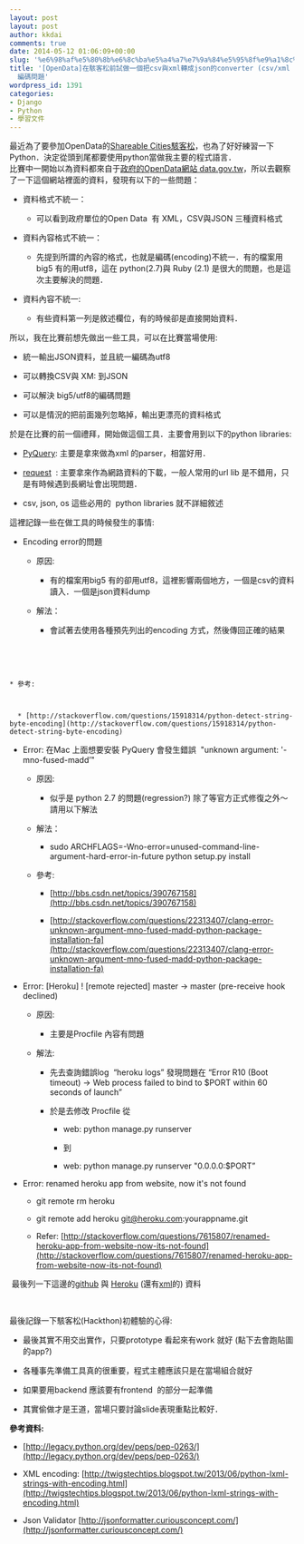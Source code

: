 ```yaml
---
layout: post
layout: post
author: kkdai
comments: true
date: 2014-05-12 01:06:09+00:00
slug: '%e6%98%af%e5%80%8b%e6%8c%ba%e5%a4%a7%e7%9a%84%e5%95%8f%e9%a1%8c%ef%bc%88%e4%b9%9fpythonopendata-%e8%a9%a6%e5%81%9a%e4%b8%80%e5%80%8b%e6%8a%8acsv%e8%88%87xml%e8%bd%89%e6%88%90json%e7%9a%84converter'
title: '[OpenData]在駭客松前試做一個把csv與xml轉成json的converter (csv/xml parser) 主要在解決big5/utf8
  編碼問題'
wordpress_id: 1391
categories:
- Django
- Python
- 學習文件
---
```


最近為了要參加OpenData的[Shareable Cities駭客松](http://www.accupass.com/go/city10hackathon/)，也為了好好練習一下Python．決定從頭到尾都要使用python當做我主要的程式語言．  
比賽中一開始以為資料都來自于[政府的OpenData網站 data.gov.tw](http://data.gov.tw/)，所以去觀察了一下這個網站裡面的資料，發現有以下的一些問題：






  * 資料格式不統一：



    * 可以看到政府單位的Open Data  有 XML，CSV與JSON 三種資料格式



  * 資料內容格式不統一：



    * 先提到所謂的內容的格式，也就是編碼(encoding)不統一．有的檔案用big5 有的用utf8，這在 python(2.7)與 Ruby (2.1) 是很大的問題，也是這次主要解決的問題．



  * 資料內容不統一: 



    * 有些資料第一列是敘述欄位，有的時候卻是直接開始資料．





所以，我在比賽前想先做出一些工具，可以在比賽當場使用:









  * 統一輸出JSON資料，並且統一編碼為utf8


  * 可以轉換CSV與 XM: 到JSON


  * 可以解決 big5/utf8的編碼問題


  * 可以是情況的把前面幾列忽略掉，輸出更漂亮的資料格式







於是在比賽的前一個禮拜，開始做這個工具．主要會用到以下的python libraries:






  * [PyQuery](https://pypi.python.org/pypi/pyquery): 主要是拿來做為xml 的parser，相當好用．


  * [request](http://docs.python-requests.org/en/latest/)  : 主要拿來作為網路資料的下載，一般人常用的url lib 是不錯用，只是有時候遇到長網址會出現問題．


  * csv, json, os 這些必用的  python libraries 就不詳細敘述




這裡記錄一些在做工具的時候發生的事情:






  * Encoding error的問題



    * 原因:



      * 有的檔案用big5 有的卻用utf8，這裡影響兩個地方，一個是csv的資料讀入．一個是json資料dump



    * 解法：



      * 會試著去使用各種預先列出的encoding 方式，然後傳回正確的結果






 






 







    * 參考:



      * [http://stackoverflow.com/questions/15918314/python-detect-string-byte-encoding](http://stackoverflow.com/questions/15918314/python-detect-string-byte-encoding)




  * Error: 在Mac 上面想要安裝 PyQuery 會發生錯誤  "unknown argument: '-mno-fused-madd’"



    * 原因: 



      * 似乎是 python 2.7 的問題(regression?) 除了等官方正式修復之外～請用以下解法



    * 解法：



      * sudo ARCHFLAGS=-Wno-error=unused-command-line-argument-hard-error-in-future python setup.py install



    * 參考:



      * [http://bbs.csdn.net/topics/390767158](http://bbs.csdn.net/topics/390767158)


      * [http://stackoverflow.com/questions/22313407/clang-error-unknown-argument-mno-fused-madd-python-package-installation-fa](http://stackoverflow.com/questions/22313407/clang-error-unknown-argument-mno-fused-madd-python-package-installation-fa)




  * Error: [Heroku] ! [remote rejected] master -> master (pre-receive hook declined)



    * 原因:



      * 主要是Procfile 內容有問題



    * 解法:



      * 先去查詢錯誤log  “heroku logs” 發現問題在 “Error R10 (Boot timeout) -> Web process failed to bind to $PORT within 60 seconds of launch”


      * 於是去修改 Procfile 從  



        * web: python manage.py runserver


        * 到


        * web: python manage.py runserver "0.0.0.0:$PORT”





  * Error: renamed heroku app from website, now it's not found



    * git remote rm heroku 


    * git remote add heroku git@heroku.com:yourappname.git


    * Refer: [http://stackoverflow.com/questions/7615807/renamed-heroku-app-from-website-now-its-not-found](http://stackoverflow.com/questions/7615807/renamed-heroku-app-from-website-now-its-not-found)





 最後列一下這邊的[github](https://github.com/kkdai/Django-OpenDataParser) 與 [Heroku](http://opendata-django-parser.herokuapp.com/) (還有[xml](http://opendata-django-parser.herokuapp.com/xml)的) 資料




 




最後記錄一下駭客松(Hackthon)初體驗的心得:









  * 最後其實不用交出實作，只要prototype 看起來有work 就好 (點下去會跑貼圖的app?)


  * 各種事先準備工具真的很重要，程式主體應該只是在當場組合就好


  * 如果要用backend 應該要有frontend  的部分一起準備


  * 其實偷做才是王道，當場只要討論slide表現重點比較好． 







**參考資料:**






  * [http://legacy.python.org/dev/peps/pep-0263/](http://legacy.python.org/dev/peps/pep-0263/)


  * XML encoding: [http://twigstechtips.blogspot.tw/2013/06/python-lxml-strings-with-encoding.html](http://twigstechtips.blogspot.tw/2013/06/python-lxml-strings-with-encoding.html)


  * Json Validator [http://jsonformatter.curiousconcept.com/](http://jsonformatter.curiousconcept.com/)


